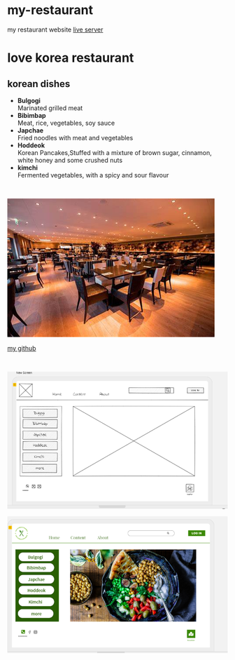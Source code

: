 # my-restaurant
my restaurant website
[live server](https://amanialsmadi.github.io/my-restaurant/)

# love korea restaurant 

## korean dishes

- **Bulgogi**<br> Marinated grilled meat
- **Bibimbap** <br>Meat, rice, vegetables, soy sauce
- **Japchae**<br>Fried noodles with meat and vegetables
- **Hoddeok**<br>Korean Pancakes,Stuffed with a mixture of brown sugar, cinnamon, white honey and some crushed nuts
- **kimchi** <br>Fermented vegetables, with a spicy and sour flavour

<br>

![](./assets/reataurant.jpg)

[my github](https://github.com/AmaniAlsmadi)

<br>

![](./assets/wireframe.png)

![](./assets/pro%20wireframe.png)